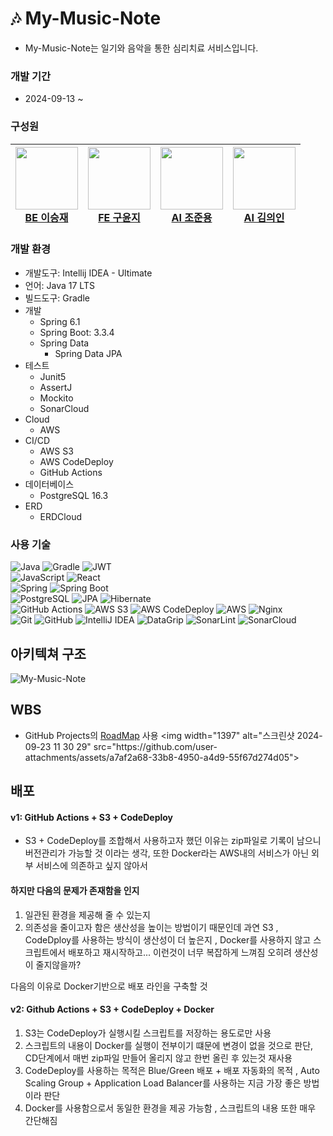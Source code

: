 #   🎶 My-Music-Note
- My-Music-Note는 일기와 음악을 통한 심리치료 서비스입니다.

### 개발 기간
- 2024-09-13 ~ 

### 구성원
| <a href="https://github.com/masiljangajji"><img src="https://github.com/masiljangajji.png" width="100px"><br>BE 이승재</a> | <a href="https://github.com/kooyoonji"><img src="https://github.com/kooyoonji.png" width="100px"><br>FE 구윤지</a> | <a href="https://github.com/NyongCho"><img src="https://github.com/NyongCho.png" width="100px"><br>AI 조준용</a> |<a href="https://github.com/UiinKim"><img src="https://github.com/UiinKim.png" width="100px"><br>AI 김의인</a> 
|-----|-----|-----|----|

### 개발 환경
- 개발도구: Intellij IDEA - Ultimate
- 언어: Java 17 LTS<br>
- 빌드도구: Gradle
- 개발
  - Spring 6.1
  - Spring Boot: 3.3.4
  - Spring Data
    - Spring Data JPA
- 테스트
  - Junit5
  - AssertJ
  - Mockito
  - SonarCloud
- Cloud
  - AWS 
- CI/CD
  - AWS S3
  - AWS CodeDeploy
  - GitHub Actions
- 데이터베이스
  - PostgreSQL 16.3
- ERD
  - ERDCloud

### 사용 기술
![Java](https://img.shields.io/badge/java-%23ED8B00.svg?style=for-the-badge&logo=openjdk&logoColor=white)
![Gradle](https://img.shields.io/badge/Gradle-02303A.svg?style=for-the-badge&logo=gradle&logoColor=white)
![JWT](https://img.shields.io/badge/JWT-black?style=for-the-badge&logo=JSON%20web%20tokens)
<br>
![JavaScript](https://img.shields.io/badge/JavaScript-F7DF1E.svg?style=for-the-badge&logo=javascript&logoColor=black)
![React](https://img.shields.io/badge/React-61DAFB.svg?style=for-the-badge&logo=react&logoColor=black)
<br>
![Spring](https://img.shields.io/badge/spring-%236DB33F.svg?style=for-the-badge&logo=spring&logoColor=white)
![Spring Boot](https://img.shields.io/badge/Spring_Boot-%236DB33F.svg?style=for-the-badge&logo=spring-boot&logoColor=white)
<br>
![PostgreSQL](https://img.shields.io/badge/PostgreSQL-4169E1.svg?style=for-the-badge&logo=postgresql&logoColor=white)
![JPA](https://img.shields.io/badge/JPA-007396.svg?style=for-the-badge&logo=java&logoColor=white)
![Hibernate](https://img.shields.io/badge/Hibernate-59666C.svg?style=for-the-badge&logo=hibernate&logoColor=white)
<br>
![GitHub Actions](https://img.shields.io/badge/github%20actions-%232671E5.svg?style=for-the-badge&logo=githubactions&logoColor=white)
![AWS S3](https://img.shields.io/badge/Amazon%20S3-569A31.svg?style=for-the-badge&logo=amazon-s3&logoColor=white)
![AWS CodeDeploy](https://img.shields.io/badge/AWS%20CodeDeploy-232F3E.svg?style=for-the-badge&logo=amazon-aws&logoColor=white)
![AWS](https://img.shields.io/badge/Amazon%20AWS-232F3E.svg?style=for-the-badge&logo=amazon-aws&logoColor=white)
![Nginx](https://img.shields.io/badge/nginx-%23009639.svg?style=for-the-badge&logo=nginx&logoColor=white)
<br>
![Git](https://img.shields.io/badge/Git-F05032.svg?style=for-the-badge&logo=git&logoColor=white)
![GitHub](https://img.shields.io/badge/GitHub-181717.svg?style=for-the-badge&logo=github&logoColor=white)
![IntelliJ IDEA](https://img.shields.io/badge/IntelliJ_IDEA-000000.svg?style=for-the-badge&logo=intellij-idea&logoColor=white)
![DataGrip](https://img.shields.io/badge/DataGrip-000000.svg?style=for-the-badge&logo=datagrip&logoColor=white)
![SonarLint](https://img.shields.io/badge/SonarLint-CB2029.svg?style=for-the-badge&logo=sonarlint&logoColor=white)
![SonarCloud](https://img.shields.io/badge/SonarCloud-F3702A.svg?style=for-the-badge&logo=sonarcloud&logoColor=white)


## 아키텍쳐 구조
![My-Music-Note](https://github.com/user-attachments/assets/d741f12d-06e7-4e57-a1f2-3243b71e3f73)


## WBS
- GitHub Projects의 [RoadMap]([https://github.com/orgs/My-Books-projects/projects/2/views/1?groupedBy%5BcolumnId%5D=Assignees](https://github.com/orgs/My-Music-Note/projects/1/views/4)) 사용
  <img width="1397" alt="스크린샷 2024-09-23 11 30 29" src="https://github.com/user-attachments/assets/a7af2a68-33b8-4950-a4d9-55f67d274d05">

## 배포

#### v1: GitHub Actions + S3 + CodeDeploy 
- S3 + CodeDeploy를 조합해서 사용하고자 했던 이유는 zip파일로 기록이 남으니 버전관리가 가능할 것 이라는 생각, 또한 Docker라는 AWS내의 서비스가 아닌 외부 서비스에 의존하고 싶지 않아서  
#### 하지만 다음의 문제가 존재함을 인지
1. 일관된 환경을 제공해 줄 수 있는지
2. 의존성을 줄이고자 함은 생산성을 높이는 방법이기 때문인데 과연 S3 , CodeDploy를 사용하는 방식이 생산성이 더 높은지 , Docker를 사용하지 않고 스크립트에서 배포하고 재시작하고... 이런것이 너무 복잡하게 느껴짐 오히려 생산성이 줄지않을까?

다음의 이유로 Docker기반으로 배포 라인을 구축할 것

#### v2: Github Actions + S3 + CodeDeploy + Docker

1. S3는 CodeDeploy가 실행시킬 스크립트를 저장하는 용도로만 사용 
2. 스크립트의 내용이 Docker를 실행이 전부이기 떄문에 변경이 없을 것으로 판단, CD단계에서 매번 zip파일 만들어 올리지 않고 한번 올린 후 있는것 재사용
3. CodeDeploy를 사용하는 목적은 Blue/Green 배포 + 배포 자동화의 목적 , Auto Scaling Group + Application Load Balancer를 사용하는 지금 가장 좋은 방법이라 판단
4. Docker를 사용함으로서 동일한 환경을 제공 가능함 , 스크립트의 내용 또한 매우 간단해짐 










